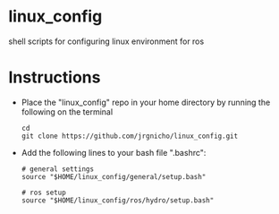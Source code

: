 linux_config
============
shell scripts for configuring linux environment for ros

Instructions
============
+	Place the "linux_config" repo in your home directory by running the following on the terminal
		
		cd
		git clone https://github.com/jrgnicho/linux_config.git	

+	Add the following lines to your bash file ".bashrc":

		# general settings
		source "$HOME/linux_config/general/setup.bash"

		# ros setup
		source "$HOME/linux_config/ros/hydro/setup.bash"

